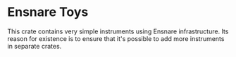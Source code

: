 # Ensnare Toys

This crate contains very simple instruments using Ensnare infrastructure. Its
reason for existence is to ensure that it's possible to add more instruments in
separate crates.
